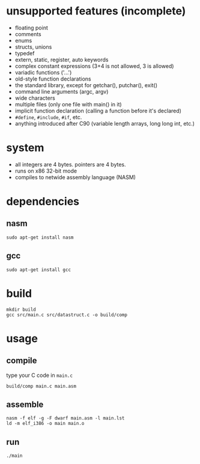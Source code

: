 # unsupported features (incomplete)
- floating point
- comments
- enums
- structs, unions
- typedef
- extern, static, register, auto keywords
- complex constant expressions (3+4 is not allowed, 3 is allowed)
- variadic functions ('...')
- old-style function declarations
- the standard library, except for getchar(), putchar(), exit()
- command line arguments (argc, argv)
- wide characters
- multiple files (only one file with main() in it)
- implicit function declaration (calling a function before it's declared)
- `#define`, `#include`, `#if`, etc.
- anything introduced after C90 (variable length arrays, long long int, etc.)

# system
- all integers are 4 bytes. pointers are 4 bytes.
- runs on x86 32-bit mode
- compiles to netwide assembly language (NASM)

# dependencies
## nasm
```sudo apt-get install nasm```

## gcc
```sudo apt-get install gcc```

# build
```
mkdir build
gcc src/main.c src/datastruct.c -o build/comp
```

# usage
## compile
type your C code in `main.c`
```
build/comp main.c main.asm
```

## assemble
```
nasm -f elf -g -F dwarf main.asm -l main.lst
ld -m elf_i386 -o main main.o
```

## run
```
./main
```
